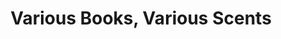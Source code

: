 ---
ee_id: '2213'
site: '1'
type: '2'
url: 2011-193-various-books-various-scents1
title: Various Books, Various Scents
year: '2011'
display_year: '2011'
medium: Books paired with perfume on table.
dims: '35 x 99 x 35.5 inches '
pitch: "​Books paired w/ celeb perfumes. "
ps: "​from left: <i>DNS and BIND 4<sup>th</sup> Edition</i> by Paul Albitz and Cricket
  Liu and<i>Someday</i> by Justin Bieber; <i>E.A.R.L. The Autobiography of DMX </i>as
  told to Smokey D. Fontaine<i> </i>and <i>Black Star</i> by Avril Lavigne; <i>Subculture:
  the Meaning of Style</i> by Dick Hebdige and <i>Jonas For Girls! By Disney Eau de
  Toilette</i> by the Jonas Brothers; <i>The Originality of the Avant-Garde and Other
  Modernist Myths </i>by Rosalind E. Krauss and <i>Queen</i>by Queen Latifah; <i>Studio
  and Cube: On the relationship between where art is made and where art is displayed</i>
  by Brian O’Doherty and <i>Parisienne </i>by Yves Saint Laurent; <i>PUNK 365</i>
  by Holly George-Warren, foreword by Richard Hell and <i>Ready to Rock</i> by Hannah
  Montana "
live_url:
related: "[2212] [2011-138-body-talk] 2011-138 Body Talk"
youtube:
related_code:
imgs: various-books-scents-2011-193-full-database-Team.jpg
subheading:
download:
add_credit:
add_credits:
commission:
layout: things-i-made
---